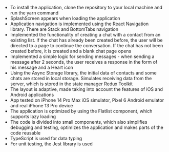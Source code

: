 - To install the application, clone the repository to your local machine and run the yarn command
- SplashScreen appears when loading the application
- Application navigation is implemented using the React Navigation library. There are Stack and BottomTabs navigation
- Implemented the functionality of creating a chat with a contact from an existing list. If the chat has already been created before, the user will be directed to a page to continue the conversation. If the chat has not been created before, it is created and a blank chat page opens
- Implemented a simple logic for sending messages - when sending a message after 2 seconds, the user receives a response in the form of his message and a Heart icon
- Using the Async Storage library, the initial data of contacts and some chats are stored in local storage. Simulates receiving data from the server, which is stored in the state manager Redux Toolkit
- The layout is adaptive, made taking into account the features of iOS and Android applications
- App tested on iPhone 14 Pro Max iOS simulator, Pixel 6 Android emulator and real iPhone 13 Pro device
- The application is optimized by using the Flatlist component, which supports lazy loading
- The code is divided into small components, which also simplifies debugging and testing, optimizes the application and makes parts of the code reusable
- TypeScript is used for data typing
- For unit testing, the Jest library is used
